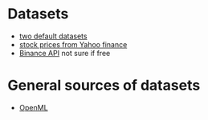 # Datasets

- [two default datasets](https://github.com/AminHP/gym-anytrading)
- [stock prices from Yahoo finance](https://www.learnpythonwithrune.org/read-historical-prices-from-yahoo-finance-with-python/)
- [Binance API](https://www.binance.com/en/landing/data) not sure if free


# General sources of datasets

- [OpenML](https://www.openml.org/search?type=data&sort=runs&status=active)
